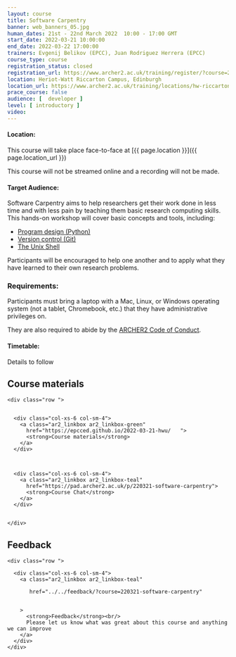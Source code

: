 ```yaml
---
layout: course
title: Software Carpentry
banner: web_banners_05.jpg 
human_dates: 21st - 22nd March 2022  10:00 - 17:00 GMT
start_date: 2022-03-21 10:00:00
end_date: 2022-03-22 17:00:00
trainers: Evgenij Belikov (EPCC), Juan Rodriguez Herrera (EPCC)
course_type: course
registration_status: closed
registration_url: https://www.archer2.ac.uk/training/register/?course=220321-software-carpentry
location: Heriot-Watt Riccarton Campus, Edinburgh
location_url: https://www.archer2.ac.uk/training/locations/hw-riccarton
prace_course: false
audience: [  developer ]
level: [ introductory ]
video:
---
```


#### Location:

This course will take place face-to-face at  [{{ page.location }}]({{ page.location_url }})

This course will not be streamed online and a recording will not be made.

#### Target Audience:

Software Carpentry aims to help researchers get their work done in less time and with less pain by teaching them basic research computing skills. This hands-on workshop will cover basic concepts and tools, including:

- [Program design (Python)](http://swcarpentry.github.io/python-novice-inflammation)
- [Version control (Git)](https://swcarpentry.github.io/git-novice/)
- [The Unix Shell](https://swcarpentry.github.io/shell-novice/)

Participants will be encouraged to help one another and to apply what they have learned to their own research problems.


### Requirements:

Participants must bring a laptop with a Mac, Linux, or Windows operating system (not a tablet, Chromebook, etc.) that they have administrative privileges on.

They are also required to abide by the [ARCHER2  Code of Conduct](../../../about/policies/code-of-conduct.html). 


#### Timetable:

Details to follow

<section id="service">

 

<h2><a name="materials">Course materials</a></h2>



    <div class="row ">	

 		
      <div class="col-xs-6 col-sm-4">
        <a class="ar2_linkbox ar2_linkbox-green" 
          href="https://epcced.github.io/2022-03-21-hwu/   ">
          <strong>Course materials</strong>         
        </a>
      </div>


  
      <div class="col-xs-6 col-sm-4">
        <a class="ar2_linkbox ar2_linkbox-teal" 
          href="https://pad.archer2.ac.uk/p/220321-software-carpentry">
          <strong>Course Chat</strong>       
        </a>
      </div>
		

 	</div>
		
		
					


<!-- 		
<h2><a name="videos">Videos</a></h2>

<h3>Session 1</h3>

<div>
	<iframe title="Video" width="560" height="315" src="https://www.youtube.com/embed/xxxxxxxxxxx" frameborder="0" allow="accelerometer; autoplay; encrypted-media; gyroscope; picture-in-picture" allowfullscreen></iframe>
</div>

 -->






<h2><a name="feedback">Feedback</a></h2>


    <div class="row ">	

      <div class="col-xs-6 col-sm-4">
        <a class="ar2_linkbox ar2_linkbox-teal" 

           href="../../feedback/?course=220321-software-carpentry" 


		>
          <strong>Feedback</strong><br/>
          Please let us know what was great about this course and anything we can improve
        </a>
      </div>
    </div>
		
		

 
</section>


